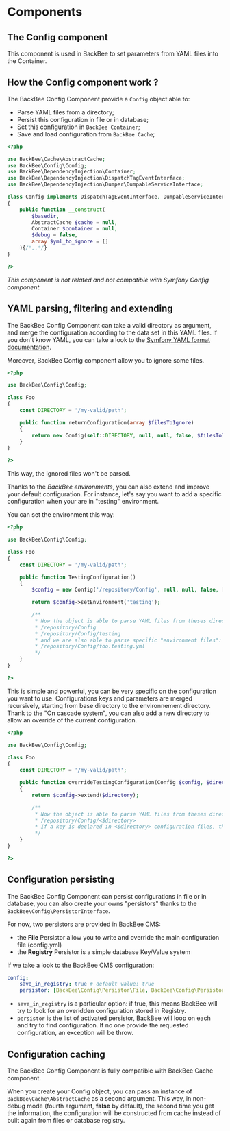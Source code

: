 # Components

## The Config component

This component is used in BackBee to set parameters from YAML files into the Container.

## How the Config component work ?

The BackBee Config Component provide a ``Config`` object able to:

* Parse YAML files from a directory;
* Persist this configuration in file or in database;
* Set this configuration in ``BackBee Container``;
* Save and load configuration from ``BackBee Cache``;


```php
<?php

use BackBee\Cache\AbstractCache;
use BackBee\Config\Config;
use BackBee\DependencyInjection\Container;
use BackBee\DependencyInjection\DispatchTagEventInterface;
use BackBee\DependencyInjection\Dumper\DumpableServiceInterface;

class Config implements DispatchTagEventInterface, DumpableServiceInterface
{
    public function __construct(
        $basedir,
        AbstractCache $cache = null,
        Container $container = null,
        $debug = false,
        array $yml_to_ignore = []
    ){/*..*/}
}

?>
```

*This component is not related and not compatible with Symfony Config component.*

## YAML parsing, filtering and extending

The BackBee Config Component can take a valid directory as argument, and merge the configuration according to the data set
in this YAML files. If you don't know YAML, you can take a look to the [Symfony YAML format documentation](http://symfony.com/doc/current/components/yaml/yaml_format.html).

Moreover, BackBee Config component allow you to ignore some files.

```php
<?php

use BackBee\Config\Config;

class Foo
{
    const DIRECTORY = '/my-valid/path';

    public function returnConfiguration(array $filesToIgnore)
    {
        return new Config(self::DIRECTORY, null, null, false, $filesToIgnore);
    }
}

?>
```

This way, the ignored files won't be parsed.


Thanks to the *BackBee environments*, you can also extend and improve your default configuration.
For instance, let's say you want to add a specific configuration when your are in "testing" environment.

You can set the environment this way:


```php
<?php

use BackBee\Config\Config;

class Foo
{
    const DIRECTORY = '/my-valid/path';

    public function TestingConfiguration()
    {
        $config = new Config('/repository/Config', null, null, false, []);

        return $config->setEnvironment('testing');

        /**
         * Now the object is able to parse YAML files from theses directories:
         * /repository/Config
         * /repository/Config/testing
         * and we are also able to parse specific "environment files":
         * /repository/Config/foo.testing.yml
         */
    }
}

?>
```

This is simple and powerful, you can be very specific on the configuration you want to use.
Configurations keys and parameters are merged recursively, starting from base directory to the environnement directory.
Thank to the "On cascade system", you can also add a new directory to allow an override of the current configuration.

```php
<?php

use BackBee\Config\Config;

class Foo
{
    const DIRECTORY = '/my-valid/path';

    public function overrideTestingConfiguration(Config $config, $directory)
    {
        return $config->extend($directory);

        /**
         * Now the object is able to parse YAML files from theses directories:
         * /repository/Config/<$directory>
         * If a key is declared in <$directory> configuration files, the configuration is overriden
         */
    }
}

?>
```

## Configuration persisting

The BackBee Config Component can persist configurations in file or in database, you can also create your owns "persistors"
thanks to the ``BackBee\Config\PersistorInterface``.

For now, two persistors are provided in BackBee CMS:

* the **File** Persistor allow you to write and override the main configuration file (config.yml)
* the **Registry** Persistor is a simple database Key/Value system

If we take a look to the BackBee CMS configuration:

```yaml
config:
    save_in_registry: true # default value: true
    persistor: [BackBee\Config\Persistor\File, BackBee\Config\Persistor\Registry]
```

* ``save_in_registry`` is a particular option: if true, this means BackBee will try to look for an overidden configuration
  stored in Registry.
* ``persistor`` is the list of activated persistor, BackBee will loop on each and try to find configuration. If no one
  provide the requested configuration, an exception will be throw.

## Configuration caching

The BackBee Config Component is fully compatible with BackBee Cache component.

When you create your Config object, you can pass an instance of ``BackBee\Cache\AbstractCache`` as a second argument.
This way, in non-debug mode (fourth argument, **false** by default), the second time you get the information, the configuration
will be constructed from cache instead of built again from files or database registry.
